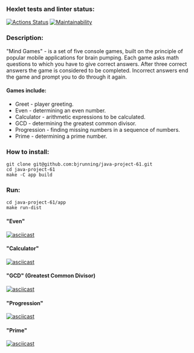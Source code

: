 ### Hexlet tests and linter status:
[![Actions Status](https://github.com/bjrunning/java-project-61/actions/workflows/hexlet-check.yml/badge.svg)](https://github.com/bjrunning/java-project-61/actions)
[![Maintainability](https://api.codeclimate.com/v1/badges/a117f1859fb1dd982ea3/maintainability)](https://codeclimate.com/github/bjrunning/java-project-61/maintainability)

### Description:
"Mind Games" - is a set of five console games, built on the principle of popular mobile applications for brain pumping.
Each game asks math questions to which you have to give correct answers. After three correct answers the game is
considered to be completed. Incorrect answers end the game and prompt you to do through it again.
#### Games include:
* Greet - player greeting.
* Even - determining an even number.
* Calculator - arithmetic expressions to be calculated.
* GCD - determining the greatest common divisor.
* Progression - finding missing numbers in a sequence of numbers.
* Prime - determining a prime number.

### How to install:
    git clone git@github.com:bjrunning/java-project-61.git
    cd java-project-61
    make -C app build

### Run:
    cd java-project-61/app
    make run-dist

#### "Even"
[![asciicast](https://asciinema.org/a/627348.svg)](https://asciinema.org/a/627348)

#### "Calculator"
[![asciicast](https://asciinema.org/a/627353.svg)](https://asciinema.org/a/627353)

#### "GCD" (Greatest Common Divisor)
[![asciicast](https://asciinema.org/a/627355.svg)](https://asciinema.org/a/627355)

#### "Progression"
[![asciicast](https://asciinema.org/a/627351.svg)](https://asciinema.org/a/627351)

#### "Prime"
[![asciicast](https://asciinema.org/a/627352.svg)](https://asciinema.org/a/627352)
